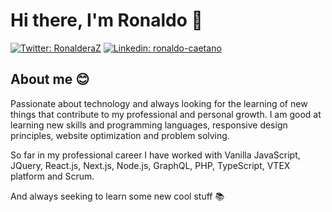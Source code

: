 # Hi there, I'm Ronaldo 👋

[![Twitter: RonalderaZ](https://img.shields.io/twitter/follow/RonalderaZ?style=social)](https://twitter.com/RonalderaZ)
[![Linkedin: ronaldo-caetano](https://img.shields.io/badge/-Ronaldo%20Caetano-blue?style=flat-square&logo=Linkedin&logoColor=white&link=https://www.linkedin.com/in/murilo-preccaro-565050169/)](https://www.linkedin.com/in/ronaldo-caetano/)

## About me 😊

Passionate about technology and always looking for the learning of new things that contribute to my professional and personal growth. I am good at learning new skills and programming languages, responsive design principles, website optimization and problem solving.

So far in my professional career I have worked with Vanilla JavaScript, JQuery, React.js, Next.js, Node.js, GraphQL, PHP, TypeScript, VTEX platform and Scrum.

And always seeking to learn some new cool stuff 📚

<!--
**RonaldoCaetano/RonaldoCaetano** is a ✨ _special_ ✨ repository because its `README.md` (this file) appears on your GitHub profile.

Here are some ideas to get you started:

- 🔭 I’m currently working on ...
- 🌱 I’m currently learning ...
- 👯 I’m looking to collaborate on ...
- 🤔 I’m looking for help with ...
- 💬 Ask me about ...
- 📫 How to reach me: ...
- 😄 Pronouns: ...
- ⚡ Fun fact: ...
-->
